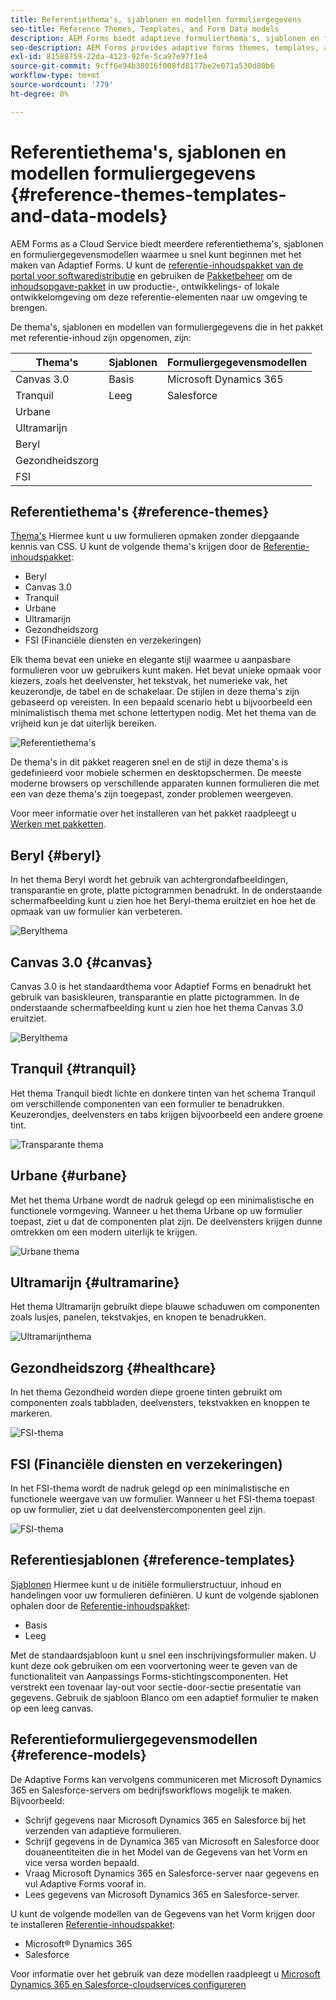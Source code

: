 ```yaml
---
title: Referentiethema's, sjablonen en modellen formuliergegevens
seo-title: Reference Themes, Templates, and Form Data models
description: AEM Forms biedt adaptieve formulierthema's, sjablonen en formuliergegevensmodellen die u kunt ophalen via softwaredistributie
seo-description: AEM Forms provides adaptive forms themes, templates, and form data models that you can get from Software Distribution
exl-id: 81588759-22da-4123-92fe-5ca97e97f1e4
source-git-commit: 9cff6e94b38016f008fd8177be2e071a530d80b6
workflow-type: tm+mt
source-wordcount: '779'
ht-degree: 0%

---
```


# Referentiethema&#39;s, sjablonen en modellen formuliergegevens {#reference-themes-templates-and-data-models}

AEM Forms as a Cloud Service biedt meerdere referentiethema&#39;s, sjablonen en formuliergegevensmodellen waarmee u snel kunt beginnen met het maken van Adaptief Forms. U kunt de [referentie-inhoudspakket van de portal voor softwaredistributie](https://experience.adobe.com/#/downloads/content/software-distribution/en/aemcloud.html?package=/content/software-distribution/en/details.html/content/dam/aemcloud/public/aem-forms-reference-content.ui.content-2.1.0.zip) en gebruiken de [Pakketbeheer](/help/implementing/developing/tools/package-manager.md) om de [inhoudsopgave-pakket](https://experience.adobe.com/#/downloads/content/software-distribution/en/aemcloud.html?package=/content/software-distribution/en/details.html/content/dam/aemcloud/public/aem-forms-reference-content.ui.content-2.1.0.zip) in uw productie-, ontwikkelings- of lokale ontwikkelomgeving om deze referentie-elementen naar uw omgeving te brengen.

De thema&#39;s, sjablonen en modellen van formuliergegevens die in het pakket met referentie-inhoud zijn opgenomen, zijn:


| Thema&#39;s | Sjablonen | Formuliergegevensmodellen |
---------|----------|---------
| Canvas 3.0 | Basis | Microsoft Dynamics 365 |
| Tranquil | Leeg | Salesforce |
| Urbane |  |  |
| Ultramarijn |  |  |
| Beryl |  |  |
| Gezondheidszorg |  |  |
| FSI |  |  |

## Referentiethema&#39;s {#reference-themes}

[Thema&#39;s](/help/forms/themes.md) Hiermee kunt u uw formulieren opmaken zonder diepgaande kennis van CSS. U kunt de volgende thema&#39;s krijgen door de [Referentie-inhoudspakket](https://experience.adobe.com/#/downloads/content/software-distribution/en/aemcloud.html?package=/content/software-distribution/en/details.html/content/dam/aemcloud/public/aem-forms-reference-content.ui.content-2.1.0.zip):

* Beryl
* Canvas 3.0
* Tranquil
* Urbane
* Ultramarijn
* Gezondheidszorg
* FSI (Financiële diensten en verzekeringen)

Elk thema bevat een unieke en elegante stijl waarmee u aanpasbare formulieren voor uw gebruikers kunt maken. Het bevat unieke opmaak voor kiezers, zoals het deelvenster, het tekstvak, het numerieke vak, het keuzerondje, de tabel en de schakelaar. De stijlen in deze thema&#39;s zijn gebaseerd op vereisten. In een bepaald scenario hebt u bijvoorbeeld een minimalistisch thema met schone lettertypen nodig. Met het thema van de vrijheid kun je dat uiterlijk bereiken.

![Referentiethema&#39;s](assets/ref-themes.png)

De thema&#39;s in dit pakket reageren snel en de stijl in deze thema&#39;s is gedefinieerd voor mobiele schermen en desktopschermen. De meeste moderne browsers op verschillende apparaten kunnen formulieren die met een van deze thema&#39;s zijn toegepast, zonder problemen weergeven.

Voor meer informatie over het installeren van het pakket raadpleegt u [Werken met pakketten](/help/implementing/developing/tools/package-manager.md).

## Beryl {#beryl}

In het thema Beryl wordt het gebruik van achtergrondafbeeldingen, transparantie en grote, platte pictogrammen benadrukt. In de onderstaande schermafbeelding kunt u zien hoe het Beryl-thema eruitziet en hoe het de opmaak van uw formulier kan verbeteren.

![Berylthema](assets/beryl.png)

## Canvas 3.0 {#canvas}

Canvas 3.0 is het standaardthema voor Adaptief Forms en benadrukt het gebruik van basiskleuren, transparantie en platte pictogrammen. In de onderstaande schermafbeelding kunt u zien hoe het thema Canvas 3.0 eruitziet.

![Berylthema](assets/canvas.png)


## Tranquil {#tranquil}

Het thema Tranquil biedt lichte en donkere tinten van het schema Tranquil om verschillende componenten van een formulier te benadrukken. Keuzerondjes, deelvensters en tabs krijgen bijvoorbeeld een andere groene tint.

![Transparante thema](assets/tranquil.png)


## Urbane {#urbane}

Met het thema Urbane wordt de nadruk gelegd op een minimalistische en functionele vormgeving. Wanneer u het thema Urbane op uw formulier toepast, ziet u dat de componenten plat zijn. De deelvensters krijgen dunne omtrekken om een modern uiterlijk te krijgen.

![Urbane thema](assets/urbane.png)


## Ultramarijn {#ultramarine}

Het thema Ultramarijn gebruikt diepe blauwe schaduwen om componenten zoals lusjes, panelen, tekstvakjes, en knopen te benadrukken.

![Ultramarijnthema](assets/ultramarine.png)

## Gezondheidszorg {#healthcare}

In het thema Gezondheid worden diepe groene tinten gebruikt om componenten zoals tabbladen, deelvensters, tekstvakken en knoppen te markeren.

![FSI-thema](assets/healthcare.png)


## FSI (Financiële diensten en verzekeringen)

In het FSI-thema wordt de nadruk gelegd op een minimalistische en functionele weergave van uw formulier. Wanneer u het FSI-thema toepast op uw formulier, ziet u dat deelvenstercomponenten geel zijn.

![FSI-thema](assets/fsi.png)

## Referentiesjablonen {#reference-templates}


[Sjablonen](/help/forms/themes.md) Hiermee kunt u de initiële formulierstructuur, inhoud en handelingen voor uw formulieren definiëren. U kunt de volgende sjablonen ophalen door de [Referentie-inhoudspakket](https://experience.adobe.com/#/downloads/content/software-distribution/en/aemcloud.html?package=/content/software-distribution/en/details.html/content/dam/aemcloud/public/aem-forms-reference-content.ui.content-2.1.0.zip):

* Basis
* Leeg

Met de standaardsjabloon kunt u snel een inschrijvingsformulier maken. U kunt deze ook gebruiken om een voorvertoning weer te geven van de functionaliteit van Aanpassings Forms-stichtingscomponenten. Het verstrekt een tovenaar lay-out voor sectie-door-sectie presentatie van gegevens. Gebruik de sjabloon Blanco om een adaptief formulier te maken op een leeg canvas.


## Referentieformuliergegevensmodellen {#reference-models}

De Adaptive Forms kan vervolgens communiceren met Microsoft Dynamics 365 en Salesforce-servers om bedrijfsworkflows mogelijk te maken. Bijvoorbeeld:

* Schrijf gegevens naar Microsoft Dynamics 365 en Salesforce bij het verzenden van adaptieve formulieren.
* Schrijf gegevens in de Dynamica 365 van Microsoft en Salesforce door douaneentiteiten die in het Model van de Gegevens van het Vorm en vice versa worden bepaald.
* Vraag Microsoft Dynamics 365 en Salesforce-server naar gegevens en vul Adaptive Forms vooraf in.
* Lees gegevens van Microsoft Dynamics 365 en Salesforce-server.

U kunt de volgende modellen van de Gegevens van het Vorm krijgen door te installeren [Referentie-inhoudspakket](https://experience.adobe.com/#/downloads/content/software-distribution/en/aemcloud.html?package=/content/software-distribution/en/details.html/content/dam/aemcloud/public/aem-forms-reference-content.ui.content-2.1.0.zip):

* Microsoft® Dynamics 365
* Salesforce

Voor informatie over het gebruik van deze modellen raadpleegt u [Microsoft Dynamics 365 en Salesforce-cloudservices configureren](https://experienceleague.adobe.com/docs/experience-manager-cloud-service/content/forms/integrate/use-form-data-model/configure-msdynamics-salesforce.html?lang=en#configure-dynamics-cloud-service)
